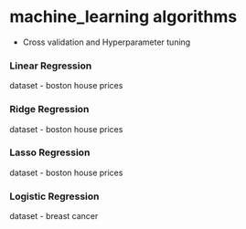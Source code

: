 # machine_learning algorithms
- Cross validation and Hyperparameter tuning

### Linear Regression
dataset - boston house prices
### Ridge Regression
dataset - boston house prices
### Lasso Regression
dataset - boston house prices
### Logistic Regression
dataset - breast cancer

